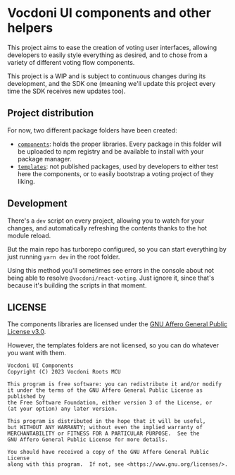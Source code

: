 Vocdoni UI components and other helpers
=======================================

This project aims to ease the creation of voting user interfaces, allowing
developers to easily style everything as desired, and to chose from a variety of
different voting flow components.

This project is a WIP and is subject to continuous changes during its
development, and the SDK one (meaning we'll update this project every time the
SDK receives new updates too).

Project distribution
--------------------

For now, two different package folders have been created:

- [`components`]: holds the proper libraries. Every package in this folder will
  be uploaded to npm registry and be available to install with your package
  manager.
- [`templates`]: not published packages, used by developers to either test here
  the components, or to easily bootstrap a voting project of they liking.

Development
-----------

There's a `dev` script on every project, allowing you to watch for your changes,
and automatically refreshing the contents thanks to the hot module reload.

But the main repo has turborepo configured, so you can start everything by just
running `yarn dev` in the root folder.

Using this method you'll sometimes see errors in the console about not being
able to resolve `@vocdoni/react-voting`. Just ignore it, since that's because
it's building the scripts in that moment.

LICENSE
-------

The components libraries are licensed under the [GNU Affero General Public
License v3.0][license].

However, the templates folders are not licensed, so you can do whatever you want
with them.

    Vocdoni UI Components
    Copyright (C) 2023 Vocdoni Roots MCU

    This program is free software: you can redistribute it and/or modify
    it under the terms of the GNU Affero General Public License as published by
    the Free Software Foundation, either version 3 of the License, or
    (at your option) any later version.

    This program is distributed in the hope that it will be useful,
    but WITHOUT ANY WARRANTY; without even the implied warranty of
    MERCHANTABILITY or FITNESS FOR A PARTICULAR PURPOSE.  See the
    GNU Affero General Public License for more details.

    You should have received a copy of the GNU Affero General Public License
    along with this program.  If not, see <https://www.gnu.org/licenses/>.

[license]: ./LICENSE
[`components`]: ./components
[`templates`]: ./templates
